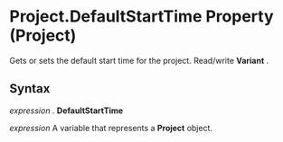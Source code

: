 
# Project.DefaultStartTime Property (Project)

Gets or sets the default start time for the project. Read/write  **Variant** .


## Syntax

 _expression_ . **DefaultStartTime**

 _expression_ A variable that represents a **Project** object.

